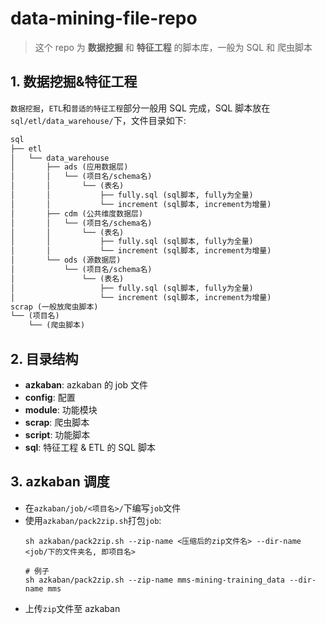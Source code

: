# data-mining-file-repo

> 这个 repo 为 __数据挖掘__ 和 __特征工程__ 的脚本库，一般为 SQL 和 爬虫脚本

## 1. 数据挖掘&特征工程

`数据挖掘`，`ETL`和`普适的特征工程`部分一般用 SQL 完成，SQL 脚本放在 `sql/etl/data_warehouse/`下，文件目录如下:

```markdown
sql
├── etl
│   └── data_warehouse
│       ├── ads (应用数据层)
│       │   └── (项目名/schema名)
│       │       └── (表名)
│       │           ├── fully.sql (sql脚本, fully为全量)
│       │           └── increment (sql脚本, increment为增量)
│       ├── cdm (公共维度数据层)
│       │   └── (项目名/schema名)
│       │       └── (表名)
│       │           ├── fully.sql (sql脚本, fully为全量)
│       │           └── increment (sql脚本, increment为增量)
│       └── ods (源数据层)
│           └── (项目名/schema名)
│               └── (表名)
│                   ├── fully.sql (sql脚本, fully为全量)
│                   └── increment (sql脚本, increment为增量)
scrap (一般放爬虫脚本)
└── (项目名)
    └── (爬虫脚本)
```

## 2. 目录结构

* __azkaban__: azkaban 的 job 文件
* __config__: 配置
* __module__: 功能模块
* __scrap__: 爬虫脚本
* __script__: 功能脚本
* __sql__: 特征工程 & ETL 的 SQL 脚本

## 3. azkaban 调度

* 在`azkaban/job/<项目名>/`下编写`job`文件
* 使用`azkaban/pack2zip.sh`打包`job`:
    ```shell
    sh azkaban/pack2zip.sh --zip-name <压缩后的zip文件名> --dir-name <job/下的文件夹名, 即项目名>

    # 例子
    sh azkaban/pack2zip.sh --zip-name mms-mining-training_data --dir-name mms
    ```
* 上传`zip`文件至 azkaban